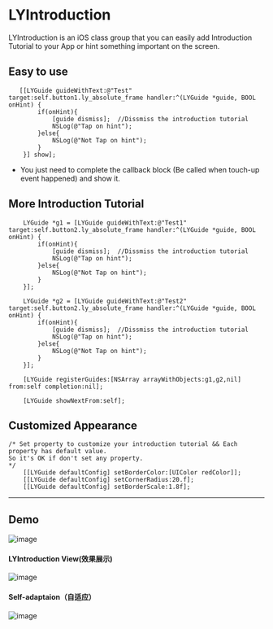 # LYIntroduction
LYIntroduction is an iOS class group that you can easily add Introduction Tutorial to your App or hint something important on the screen.

## Easy to use
```obj-c
   [[LYGuide guideWithText:@"Test" target:self.button1.ly_absolute_frame handler:^(LYGuide *guide, BOOL onHint) {
        if(onHint){
            [guide dismiss];  //Dissmiss the introduction tutorial
            NSLog(@"Tap on hint");
        }else{
            NSLog(@"Not Tap on hint");
        }
    }] show];
```
* You just need to complete the callback block (Be called when touch-up event happened) and show it.

## More Introduction Tutorial
```obj-c
	LYGuide *g1 = [LYGuide guideWithText:@"Test1" target:self.button2.ly_absolute_frame handler:^(LYGuide *guide, BOOL onHint) {
        if(onHint){
            [guide dismiss];  //Dissmiss the introduction tutorial
            NSLog(@"Tap on hint");
        }else{
            NSLog(@"Not Tap on hint");
        }
    }];
    
    LYGuide *g2 = [LYGuide guideWithText:@"Test2" target:self.button2.ly_absolute_frame handler:^(LYGuide *guide, BOOL onHint) {
        if(onHint){
            [guide dismiss];  //Dissmiss the introduction tutorial
            NSLog(@"Tap on hint");
        }else{
            NSLog(@"Not Tap on hint");
        }
    }];

    [LYGuide registerGuides:[NSArray arrayWithObjects:g1,g2,nil] from:self completion:nil];
    
    [LYGuide showNextFrom:self];
```

## Customized Appearance
```obj-c
/* Set property to customize your introduction tutorial && Each property has default value.
So it's OK if don't set any property.
*/
    [[LYGuide defaultConfig] setBorderColor:[UIColor redColor]];
    [[LYGuide defaultConfig] setCornerRadius:20.f];
    [[LYGuide defaultConfig] setBorderScale:1.8f];
```
***
## Demo
![image](https://github.com/RyanLeeLY/LYIntroduction/blob/master/0.png)
#### LYIntroduction View(效果展示)
![image](https://github.com/RyanLeeLY/LYIntroduction/blob/master/1.png)
#### Self-adaptaion（自适应）
![image](https://github.com/RyanLeeLY/LYIntroduction/blob/master/4.png)